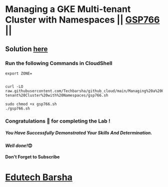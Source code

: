 # Managing a GKE Multi-tenant Cluster with Namespaces || [GSP766](https://www.cloudskillsboost.google/focuses/14861?parent=catalog) ||

## Solution [here](https://youtu.be/ggwLu0Z34LY)

### Run the following Commands in CloudShell

```
export ZONE=


curl -LO raw.githubusercontent.com/Techbarsha/github_cloud/main/Managing%20a%20GKE%20Multi-tenant%20Cluster%20with%20Namespaces/gsp766.sh

sudo chmod +x gsp766.sh
./gsp766.sh
```

### Congratulations 🎉 for completing the Lab !

##### *You Have Successfully Demonstrated Your Skills And Determination.*

#### *Well done!*😊

#### Don't Forget to Subscribe
# [Edutech Barsha](https://www.youtube.com/@edutechbarsha)
